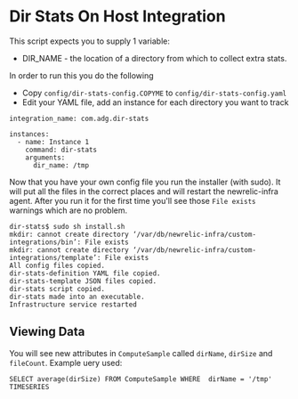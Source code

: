 # Dir Stats On Host Integration
This script expects you to supply 1 variable:
* DIR_NAME - the location of a directory from which to collect extra stats.

In order to run this you do the following
* Copy `config/dir-stats-config.COPYME` to `config/dir-stats-config.yaml`
* Edit your YAML file, add an instance for each directory you want to track

```
integration_name: com.adg.dir-stats

instances:
  - name: Instance 1
    command: dir-stats
    arguments:
      dir_name: /tmp
```

Now that you have your own config file you run the installer (with sudo). It will put all the files in the correct places and will restart the newrelic-infra agent. After you run it for the first time you'll see those `File exists` warnings which are no problem.

```
dir-stats$ sudo sh install.sh 
mkdir: cannot create directory ‘/var/db/newrelic-infra/custom-integrations/bin’: File exists
mkdir: cannot create directory ‘/var/db/newrelic-infra/custom-integrations/template’: File exists
All config files copied.
dir-stats-definition YAML file copied.
dir-stats-template JSON files copied.
dir-stats script copied.
dir-stats made into an executable.
Infrastructure service restarted
```

## Viewing Data
You will see new attributes in  `ComputeSample` called `dirName`, `dirSize` and `fileCount`. Example uery used:
```
SELECT average(dirSize) FROM ComputeSample WHERE  dirName = '/tmp' TIMESERIES
```